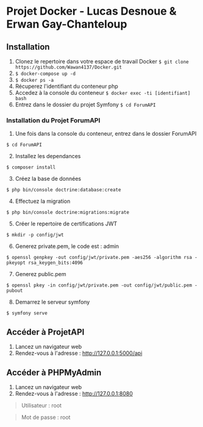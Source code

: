 # Projet Docker - Lucas Desnoue & Erwan Gay-Chanteloup

## Installation 

1. Clonez le repertoire dans votre espace de travail Docker `$ git clone https://github.com/Wawan4137/Docker.git` 
2. `$ docker-compose up -d`
3. `$ docker ps -a`
4. Récuperez l'identifiant du conteneur php
5. Accedez à la console du conteneur `$ docker exec -ti [identifiant] bash`
6. Entrez dans le dossier du projet Symfony `$ cd ForumAPI`

### Installation du Projet ForumAPI

1. Une fois dans la console du conteneur, entrez dans le dossier ForumAPI 

`$ cd ForumAPI`

2. Installez les dependances 

`$ composer install`

3. Créez la base de données 

`$ php bin/console doctrine:database:create`

4. Effectuez la migration 

`$ php bin/console doctrine:migrations:migrate`

5. Créer le repertoire de certifications JWT

`$ mkdir -p config/jwt`

6. Generez private.pem, le code est : admin

`$ openssl genpkey -out config/jwt/private.pem -aes256 -algorithm rsa -pkeyopt rsa_keygen_bits:4096`

7. Generez public.pem

`$ openssl pkey -in config/jwt/private.pem -out config/jwt/public.pem -pubout`

8. Demarrez le serveur symfony

`$ symfony serve`

## Accéder à ProjetAPI

1. Lancez un navigateur web
2. Rendez-vous à l'adresse : http://127.0.0.1:5000/api

## Accéder à PHPMyAdmin

1. Lancez un navigateur web
2. Rendez-vous à l'adresse : http://127.0.0.1:8080

> Utilisateur : root

> Mot de passe : root
